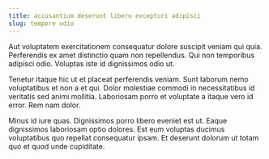 ```yaml
---
title: accusantium deserunt libero excepturi adipisci
slug: tempore odio
---
```


Aut voluptatem exercitationem consequatur dolore suscipit veniam qui quia. Perferendis ex amet distinctio quam non repellendus. Qui non temporibus adipisci odio. Voluptas iste id dignissimos odio ut.

Tenetur itaque hic ut et placeat perferendis veniam. Sunt laborum nemo voluptatibus et non a et qui. Dolor molestiae commodi in necessitatibus id veritatis sed animi mollitia. Laboriosam porro et voluptate a itaque vero id error. Rem nam dolor.

Minus id iure quas. Dignissimos porro libero eveniet est ut. Eaque dignissimos laboriosam optio dolores. Est eum voluptas ducimus voluptatibus quo repellat consequatur ipsam. Et deserunt dolorum ut totam quo et quod unde cupiditate.
